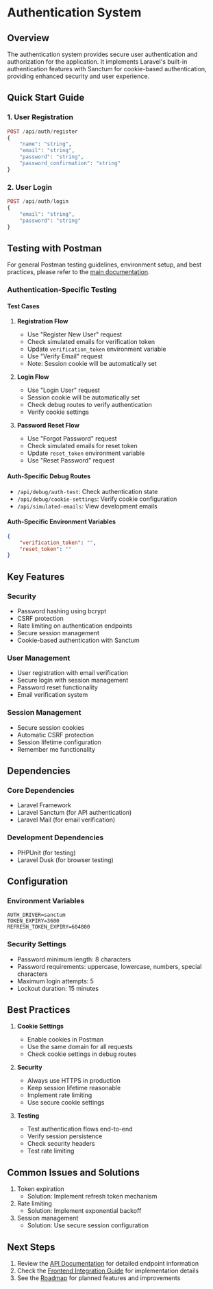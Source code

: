 # Authentication System

## Overview
The authentication system provides secure user authentication and authorization for the application. It implements Laravel's built-in authentication features with Sanctum for cookie-based authentication, providing enhanced security and user experience.

## Quick Start Guide

### 1. User Registration
```php
POST /api/auth/register
{
    "name": "string",
    "email": "string",
    "password": "string",
    "password_confirmation": "string"
}
```

### 2. User Login
```php
POST /api/auth/login
{
    "email": "string",
    "password": "string"
}
```

## Testing with Postman

For general Postman testing guidelines, environment setup, and best practices, please refer to the [main documentation](../README.md#api-testing-with-postman).

### Authentication-Specific Testing

#### Test Cases
1. **Registration Flow**
   - Use "Register New User" request
   - Check simulated emails for verification token
   - Update `verification_token` environment variable
   - Use "Verify Email" request
   - Note: Session cookie will be automatically set

2. **Login Flow**
   - Use "Login User" request
   - Session cookie will be automatically set
   - Check debug routes to verify authentication
   - Verify cookie settings

3. **Password Reset Flow**
   - Use "Forgot Password" request
   - Check simulated emails for reset token
   - Update `reset_token` environment variable
   - Use "Reset Password" request

#### Auth-Specific Debug Routes
- `/api/debug/auth-test`: Check authentication state
- `/api/debug/cookie-settings`: Verify cookie configuration
- `/api/simulated-emails`: View development emails

#### Auth-Specific Environment Variables
```json
{
    "verification_token": "",
    "reset_token": ""
}
```

## Key Features

### Security
- Password hashing using bcrypt
- CSRF protection
- Rate limiting on authentication endpoints
- Secure session management
- Cookie-based authentication with Sanctum

### User Management
- User registration with email verification
- Secure login with session management
- Password reset functionality
- Email verification system

### Session Management
- Secure session cookies
- Automatic CSRF protection
- Session lifetime configuration
- Remember me functionality

## Dependencies

### Core Dependencies
- Laravel Framework
- Laravel Sanctum (for API authentication)
- Laravel Mail (for email verification)

### Development Dependencies
- PHPUnit (for testing)
- Laravel Dusk (for browser testing)

## Configuration

### Environment Variables
```env
AUTH_DRIVER=sanctum
TOKEN_EXPIRY=3600
REFRESH_TOKEN_EXPIRY=604800
```

### Security Settings
- Password minimum length: 8 characters
- Password requirements: uppercase, lowercase, numbers, special characters
- Maximum login attempts: 5
- Lockout duration: 15 minutes

## Best Practices

1. **Cookie Settings**
   - Enable cookies in Postman
   - Use the same domain for all requests
   - Check cookie settings in debug routes

2. **Security**
   - Always use HTTPS in production
   - Keep session lifetime reasonable
   - Implement rate limiting
   - Use secure cookie settings

3. **Testing**
   - Test authentication flows end-to-end
   - Verify session persistence
   - Check security headers
   - Test rate limiting

## Common Issues and Solutions
1. Token expiration
   - Solution: Implement refresh token mechanism
2. Rate limiting
   - Solution: Implement exponential backoff
3. Session management
   - Solution: Use secure session configuration

## Next Steps
1. Review the [API Documentation](api.md) for detailed endpoint information
2. Check the [Frontend Integration Guide](frontend.md) for implementation details
3. See the [Roadmap](roadmap.md) for planned features and improvements 